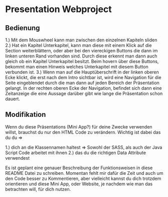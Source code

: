 # Presentation Webproject

## Bedienung

1.) Mit dem Mouswheel kann man zwischen den einzelnen Kapiteln sliden
2.) Hat ein Kapitel Unterkapitel, kann man diese mit einem Klick auf die Section weiterblättern, oder aber bei den viereckigen Buttons die dann im linken unteren Rand vorhanden sind. Durch diese erkennt man dann auch gleich ob ein Kapitel Unterkapitel besitzt. Beim hovern über diese Buttons, bekommt man einen Hinweis welches Unterkapitel mit diesem Button verbunden ist. 
3.) Wenn man auf die Hauptüberschrift in der linken oberen Ecke klickt, die erst nach dem Intro sichtbar ist, wird eine Navigation für die Seite eingeblendet durch die man dann auf jeden Bereich der Präsentation gelangt. In der rechten oberen Ecke der Navigation, befindet sich dann eine Zeitanzeige die eine Aussage darüber gibt wie lange die Präsentation schon dauert.



## Modifikation

Wenn du diese Präsentations (Mini App?) für deine Zwecke verwenden willst, brauchst du nur den HTML Code zu verändern. Wichtig ist dabei das du du =>

1.) dich an die Klassennamen haltest => Sowohl der SASS, als auch der Java Script Code arbeitet mit ihnen
2.) das du die richtigen Data Attribute verwendest

Es ist geplant eine genauer Beschreibung der Funktionsweisen in diese README Datei zu schreiben. Momentan fehlt mir dafür die Zeit und auch um den Code besser zu Kommentieren, aber vielleicht kannst du dich trotzdem orientieren und diese Mini App, oder Website, je nachdem wie man das betrachten will, für dich nutzen.